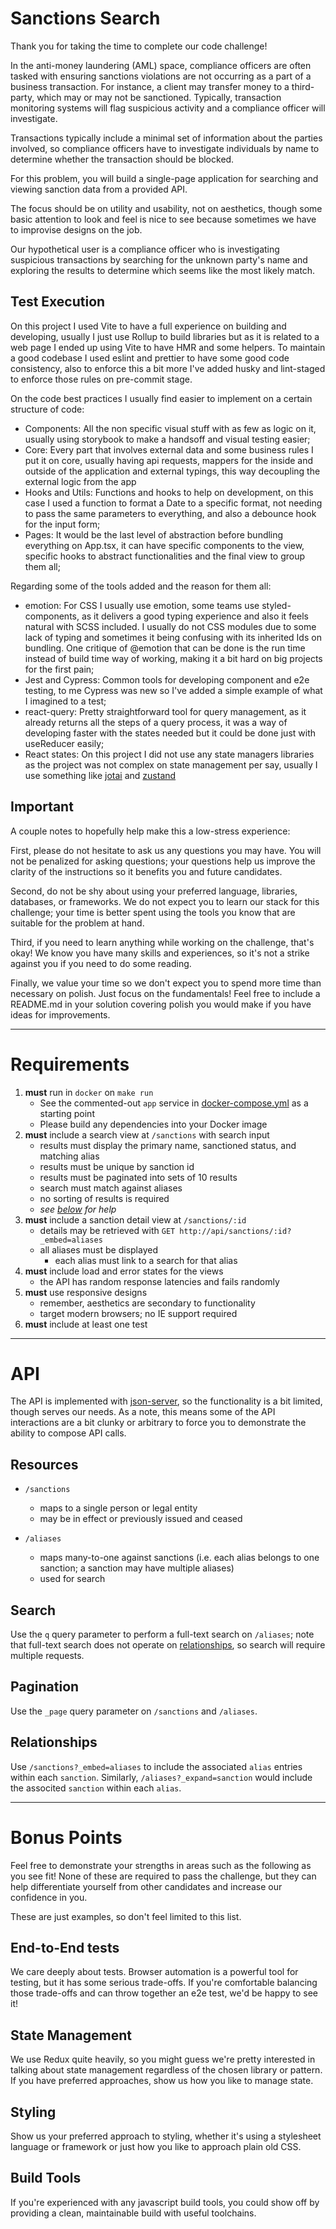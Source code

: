 # Sanctions Search

Thank you for taking the time to complete our code challenge!

In the anti-money laundering (AML) space, compliance officers are often tasked with ensuring sanctions violations are not occurring as a part of a business transaction. For instance, a client may transfer money to a third-party, which may or may not be sanctioned. Typically, transaction monitoring systems will flag suspicious activity and a compliance officer will investigate.

Transactions typically include a minimal set of information about the parties involved, so compliance officers have to investigate individuals by name to determine whether the transaction should be blocked.

For this problem, you will build a single-page application for searching and viewing sanction data from a provided API.

The focus should be on utility and usability, not on aesthetics, though some basic attention to look and feel is nice to see because sometimes we have to improvise designs on the job.

Our hypothetical user is a compliance officer who is investigating suspicious transactions by searching for the unknown party's name and exploring the results to determine which seems like the most likely match.

## Test Execution

On this project I used Vite to have a full experience on building and developing, usually I just use Rollup to build libraries but as it is related to a web page I ended up using Vite to have HMR and some helpers. To maintain a good codebase I used eslint and prettier to have some good code consistency, also to enforce this a bit more I've added husky and lint-staged to enforce those rules on pre-commit stage.

On the code best practices I usually find easier to implement on a certain structure of code:
- Components: All the non specific visual stuff with as few as logic on it, usually using storybook to make a handsoff and visual testing easier;
- Core: Every part that involves external data and some business rules I put it on core, usually having api requests, mappers for the inside and outside of the application and external typings, this way decoupling the external logic from the app
- Hooks and Utils: Functions and hooks to help on development, on this case I used a function to format a Date to a specific format, not needing to pass the same parameters to everything, and also a debounce hook for the input form;
- Pages: It would be the last level of abstraction before bundling everything on App.tsx, it can have specific components to the view, specific hooks to abstract functionalities and the final view to group them all;

Regarding some of the tools added and the reason for them all:

- emotion: For CSS I usually use emotion, some teams use styled-components, as it delivers a good typing experience and also it feels natural with SCSS included. I usually do not CSS modules due to some lack of typing and sometimes it being confusing with its inherited Ids on bundling. One critique of @emotion that can be done is the run time instead of build time way of working, making it a bit hard on big projects for the first pain;
- Jest and Cypress: Common tools for developing component and e2e testing, to me Cypress was new so I've added a simple example of what I imagined to a test;
- react-query: Pretty straightforward tool for query management, as it already returns all the steps of a query process, it was a way of developing faster with the states needed but it could be done just with useReducer easily;
- React states: On this project I did not use any state managers libraries as the project was not complex on state management per say, usually I use something like [jotai](!https://jotai.org/) and [zustand](https://github.com/pmndrs/zustand)

## Important

A couple notes to hopefully help make this a low-stress experience:

First, please do not hesitate to ask us any questions you may have. You will not be penalized for asking questions; your questions help us improve the clarity of the instructions so it benefits you and future candidates.

Second, do not be shy about using your preferred language, libraries, databases, or frameworks. We do not expect you to learn our stack for this challenge; your time is better spent using the tools you know that are suitable for the problem at hand.

Third, if you need to learn anything while working on the challenge, that's okay! We know you have many skills and experiences, so it's not a strike against you if you need to do some reading.

Finally, we value your time so we don't expect you to spend more time than necessary on polish. Just focus on the fundamentals! Feel free to include a README.md in your solution covering polish you would make if you have ideas for improvements.

----

# Requirements

1. **must** run in `docker` on `make run`
   - See the commented-out `app` service in [docker-compose.yml](./docker-compose.yml) as a starting point
   - Please build any dependencies into your Docker image
2. **must** include a search view at `/sanctions` with search input
   - results must display the primary name, sanctioned status, and matching alias
   - results must be unique by sanction id
   - results must be paginated into sets of 10 results
   - search must match against aliases
   - no sorting of results is required
   - _see [below](#api) for help_
3. **must** include a sanction detail view at `/sanctions/:id`
   - details may be retrieved with `GET http://api/sanctions/:id?_embed=aliases`
   - all aliases must be displayed
     - each alias must link to a search for that alias
4. **must** include load and error states for the views
   - the API has random response latencies and fails randomly
5. **must** use responsive designs
   - remember, aesthetics are secondary to functionality
   - target modern browsers; no IE support required
5. **must** include at least one test

----

# API

The API is implemented with [json-server](https://github.com/typicode/json-server), so the functionality is a bit limited, though serves our needs. As a note, this means some of the API interactions are a bit clunky or arbitrary to force you to demonstrate the ability to compose API calls.

## Resources

* `/sanctions`
  - maps to a single person or legal entity
  - may be in effect or previously issued and ceased

* `/aliases`
  - maps many-to-one against sanctions (i.e. each alias belongs to one sanction; a sanction may have multiple aliases)
  - used for search

## Search

Use the `q` query parameter to perform a full-text search on `/aliases`; note that full-text search does not operate on [relationships](#relationships), so search will require multiple requests.

## Pagination 

Use the `_page` query parameter on `/sanctions` and `/aliases`.

## Relationships

Use `/sanctions?_embed=aliases` to include the associated `alias` entries within each `sanction`. 
Similarly, `/aliases?_expand=sanction` would include the associted `sanction` within each `alias`.

----

# Bonus Points

Feel free to demonstrate your strengths in areas such as the following as you see fit! None of these are required to pass the challenge, but they can help differentiate yourself from other candidates and increase our confidence in you.

These are just examples, so don't feel limited to this list.

## End-to-End tests

We care deeply about tests. Browser automation is a powerful tool for testing, but it has some serious trade-offs. If you're comfortable balancing those trade-offs and can throw together an e2e test, we'd be happy to see it!

## State Management

We use Redux quite heavily, so you might guess we're pretty interested in talking about state management regardless of the chosen library or pattern. If you have preferred approaches, show us how you like to manage state.

## Styling

Show us your preferred approach to styling, whether it's using a stylesheet language or framework or just how you like to approach plain old CSS.

## Build Tools

If you're experienced with any javascript build tools, you could show off by providing a clean, maintainable build with useful toolchains.

